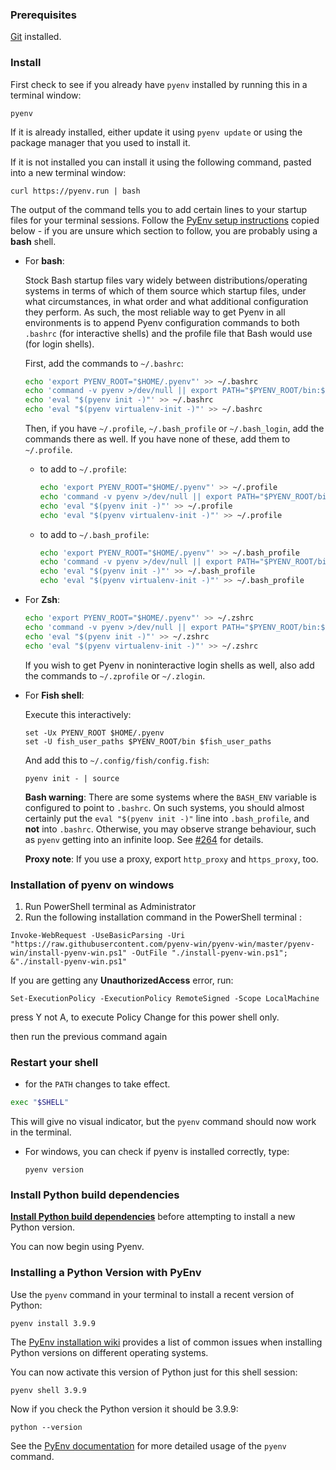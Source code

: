 ### Prerequisites

[Git](https://git-scm.com/) installed.

### Install

First check to see if you already have `pyenv` installed by running this in a terminal window:

```
pyenv
```

If it is already installed, either update it using `pyenv update` or using the package manager that you used to install it.

If it is not installed you can install it using the following command, pasted into a new terminal window:

```
curl https://pyenv.run | bash
```

The output of the command tells you to add certain lines to your startup files for your terminal sessions. Follow the [PyEnv setup instructions](https://github.com/pyenv/pyenv/blob/master/README.md#set-up-your-shell-environment-for-pyenv) copied below - if you are unsure which section to follow, you are probably using a **bash** shell.

- For **bash**:

  Stock Bash startup files vary widely between distributions/operating systems in terms of which of them source
  which startup files, under what circumstances, in what order and what additional configuration they perform.
  As such, the most reliable way to get Pyenv in all environments is to append Pyenv
  configuration commands to both `.bashrc` (for interactive shells)
  and the profile file that Bash would use (for login shells).

  First, add the commands to `~/.bashrc`:

  ```bash
  echo 'export PYENV_ROOT="$HOME/.pyenv"' >> ~/.bashrc
  echo 'command -v pyenv >/dev/null || export PATH="$PYENV_ROOT/bin:$PATH"' >> ~/.bashrc
  echo 'eval "$(pyenv init -)"' >> ~/.bashrc
  echo 'eval "$(pyenv virtualenv-init -)"' >> ~/.bashrc
  ```

  Then, if you have `~/.profile`, `~/.bash_profile` or `~/.bash_login`, add the commands there as well.
  If you have none of these, add them to `~/.profile`.

  * to add to `~/.profile`:

    ```bash
    echo 'export PYENV_ROOT="$HOME/.pyenv"' >> ~/.profile
    echo 'command -v pyenv >/dev/null || export PATH="$PYENV_ROOT/bin:$PATH"' >> ~/.profile
    echo 'eval "$(pyenv init -)"' >> ~/.profile
    echo 'eval "$(pyenv virtualenv-init -)"' >> ~/.profile
    ```
  * to add to `~/.bash_profile`:

    ```bash
    echo 'export PYENV_ROOT="$HOME/.pyenv"' >> ~/.bash_profile
    echo 'command -v pyenv >/dev/null || export PATH="$PYENV_ROOT/bin:$PATH"' >> ~/.bash_profile
    echo 'eval "$(pyenv init -)"' >> ~/.bash_profile
    echo 'eval "$(pyenv virtualenv-init -)"' >> ~/.bash_profile
    ```
- For **Zsh**:

  ```zsh
  echo 'export PYENV_ROOT="$HOME/.pyenv"' >> ~/.zshrc
  echo 'command -v pyenv >/dev/null || export PATH="$PYENV_ROOT/bin:$PATH"' >> ~/.zshrc
  echo 'eval "$(pyenv init -)"' >> ~/.zshrc
  echo 'eval "$(pyenv virtualenv-init -)"' >> ~/.zshrc
  ```

  If you wish to get Pyenv in noninteractive login shells as well, also add the commands to `~/.zprofile` or `~/.zlogin`.
- For **Fish shell**:

  Execute this interactively:

  ```fish
  set -Ux PYENV_ROOT $HOME/.pyenv
  set -U fish_user_paths $PYENV_ROOT/bin $fish_user_paths
  ```

  And add this to `~/.config/fish/config.fish`:

  ```fish
  pyenv init - | source
  ```

  **Bash warning**: There are some systems where the `BASH_ENV` variable is configured
  to point to `.bashrc`. On such systems, you should almost certainly put the
  `eval "$(pyenv init -)"` line into `.bash_profile`, and **not** into `.bashrc`. Otherwise, you
  may observe strange behaviour, such as `pyenv` getting into an infinite loop.
  See [#264](https://github.com/pyenv/pyenv/issues/264) for details.

  **Proxy note**: If you use a proxy, export `http_proxy` and `https_proxy`, too.

### Installation of pyenv on windows

1. Run PowerShell terminal as Administrator
2. Run the following installation command in the PowerShell terminal :

`Invoke-WebRequest -UseBasicParsing -Uri "https://raw.githubusercontent.com/pyenv-win/pyenv-win/master/pyenv-win/install-pyenv-win.ps1" -OutFile "./install-pyenv-win.ps1"; &"./install-pyenv-win.ps1" `

If you are getting any **UnauthorizedAccess** error, run:

`Set-ExecutionPolicy -ExecutionPolicy RemoteSigned -Scope LocalMachine`

press Y not A, to execute Policy Change for this power shell only.

then run the previous command again

### Restart your shell

* for the `PATH` changes to take effect.

```sh
exec "$SHELL"
```

This will give no visual indicator, but the `pyenv` command should now work in the terminal.

* For windows, you can check if pyenv is installed correctly, type:

  `pyenv version`

### Install Python build dependencies

[**Install Python build dependencies**](https://github.com/pyenv/pyenv/wiki#suggested-build-environment) before attempting to install a new Python version.

You can now begin using Pyenv.

### Installing a Python Version with PyEnv

Use the `pyenv` command in your terminal to install a recent version of Python:

```
pyenv install 3.9.9
```

The [PyEnv installation wiki](https://github.com/pyenv/pyenv/wiki/Common-build-problems) provides a list of common issues when installing Python versions on different operating systems.

You can now activate this version of Python just for this shell session:

```
pyenv shell 3.9.9
```

Now if you check the Python version it should be 3.9.9:

```
python --version
```

See the [PyEnv documentation](https://github.com/pyenv/pyenv/blob/master/README.md#usage) for more detailed usage of the `pyenv` command.
